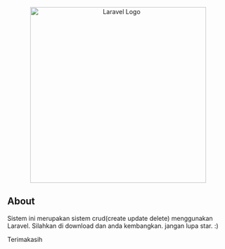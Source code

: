 <p align="center"><a href="https://laravel.com" target="_blank"><img src="https://raw.githubusercontent.com/laravel/art/master/logo-lockup/5%20SVG/2%20CMYK/1%20Full%20Color/laravel-logolockup-cmyk-red.svg" width="400" alt="Laravel Logo"></a></p>


## About
Sistem ini merupakan sistem crud(create update delete) menggunakan Laravel. Silahkan di download dan anda kembangkan.
jangan lupa star. :)

Terimakasih